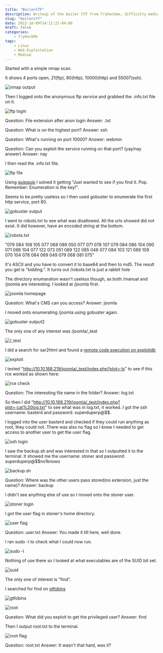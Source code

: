 ```yaml
---
title: "BoilerCTF"
description: Writeup of the boiler CTF from TryHackme, difficulty medium.
slug: "boilerctf"
date: 2022-10-09T14:11:21-04:00
draft: false
categories:
    - TryHackMe
tags:
    - Linux
    - Web-Exploitation
    - Medium
---
```


Started with a simple nmap scan.

It shows 4 ports open, 21(ftp), 80(http), 10000(http) and 55007(ssh).

![nmap output](/img/boilerctf/nmapscan.png)

Then I logged onto the anonymous ftp service and grabbed the .info.txt file on it.

![ftp login](/img/boilerctf/ftplogin.png)

Question: File extension after anon login Answer: .txt

Question: What is on the highest port? Answer: ssh

Question: What's running on port 10000? Answer: webmin

Question: Can you exploit the service running on that port? (yay/nay answer) Answer: nay

I then read the .info.txt file.

![ftp file](/img/boilerctf/ftpfile.png)

Using [quipquip](https://quipqiup.com/) I solved it getting "Just wanted to see if you find it. Pop. Remember: Enumeration is the key!".

Seems to be pretty useless so I then used gobuster to enumerate the first http service, port 80.

![gobuster output](/img/boilerctf/gobuster.png)

I went to robots.txt to see what was disallowed. All the urls showed did not exist. It did however, have an encoded string at the bottom.

![robots.txt](/img/boilerctf/robots.png)

"079 084 108 105 077 068 089 050 077 071 078 107 079 084 086 104 090 071 086 104 077 122 073 051 089 122 085 048 077 084 103 121 089 109 070 104 078 084 069 049 079 068 081 075"

It's ASCII and you have to convert it to base64 and then to md5. The result you get is "kidding.". It turns out /robots.txt is just a rabbit hole

The directory enumaration wasn't useless though, as both /manual and /joomla are interesting. I looked at /joomla first.

![joomla homepage](/img/boilerctf/joomlacms.png)

Question: What's CMS can you access? Answer: joomla

I moved onto enumerating /joomla using gobuster again.

![gobuster output2](/img/boilerctf/gobuster2.png)

The only one of any interest was /joomla/_test

![/_test](/img/boilerctf/_test.png)

I did a search for sar2html and found a [remote code execution on exploitdb](https://www.exploit-db.com/exploits/47204)

![exploit](/img/boilerctf/exploit.png)

I tested "http://10.10.168.219/joomla/_test/index.php?plot=;ls" to see if this rce worked as shown here:

![rce check](/img/boilerctf/rcecheck.png)

Question: The interesting file name in the folder? Answer: log.txt

So then I did "http://10.10.168.219/joomla/_test/index.php?plot=;cat%20log.txt" to see what was in log.txt, it worked. I got the ssh username: basterd and password: superduperp@$$.

I logged into the user basterd and checked if they could run anything as root, they could not. There was also no flag so I knew I needed to get access to another user to get the user flag.

![ssh login](/img/boilerctf/sshlogin.png)

I saw the backup.sh and was interested in that so I outputted it to the terminal. It showed me the username: stoner and password: superduperp@$$no1knows

![backup.sh](/img/boilerctf/backup.png)

Question: Where was the other users pass stored(no extension, just the name)? Answer: backup

I didn't see anything else of use so I moved onto the stoner user.

![stoner login](/img/boilerctf/stonerlogin.png)

I got the user flag in stoner's home directory.

![user flag](/img/boilerctf/userflag.png)

Question: user.txt Answer: You made it till here, well done.

I ran sudo -l to check what I could now run.

![sudo -l](/img/boilerctf/sudo-l.png)

Nothing of use there so I looked at what executables are of the SUID bit set.

![suid](/img/boilerctf/suid.png)

The only one of interest is "find".

I searched for find on [gtfobins](https://gtfobins.github.io/gtfobins/find/)

![gtfobins](/img/boilerctf/gtfobins.png)

![root](/img/boilerctf/root.png)

Question: What did you exploit to get the privileged user? Answer: find

Then I output root.txt to the terminal.

![root flag](/img/boilerctf/rootflag.png)

Question: root.txt Answer: It wasn't that hard, was it?



